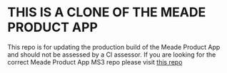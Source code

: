 # THIS IS A CLONE OF THE MEADE PRODUCT APP

This repo is for updating the production build of the Meade Product App and should not be assessed by a CI assessor. If you are looking for the correct Meade Product App MS3 repo please visit [this repo](https://github.com/Summersby95/meade-product-app)
